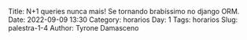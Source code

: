 Title: N+1 queries nunca mais! Se tornando brabíssimo no django ORM.
Date: 2022-09-09 13:30
Category: horarios
Day: 1
Tags: horarios
Slug: palestra-1-4
Author: Tyrone Damasceno
